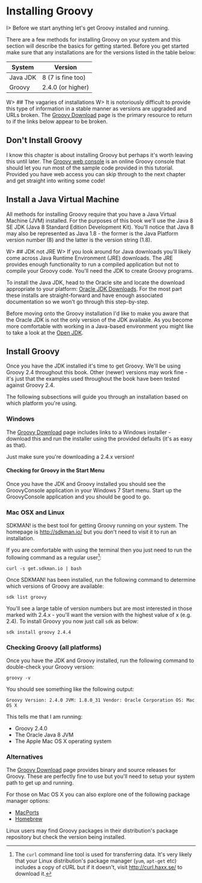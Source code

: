 # Installing Groovy

I> Before we start anything let's get Groovy installed and running.

There are a few methods for installing Groovy on your system and this section will describe the basics for getting started. Before you get started make sure that any installations are for the versions listed in the table below:

|System		|	Version
|-----------------|----------------
| Java JDK		|	8 (7 is fine too)
| Groovy		|	2.4.0 (or higher)

W> ## The vagaries of installations
W> It is notoriously difficult to provide this type of information in a stable manner as versions are upgraded and URLs broken. The [Groovy Download](http://groovy-lang.org/download.html) page is the primary resource to return to if the links below appear to be broken.

## Don't Install Groovy

I know this chapter is about installing Groovy but perhaps it's worth leaving this until later. The [Groovy web console](http://groovyconsole.appspot.com) is an online Groovy console that should let you run most of the sample code provided in this tutorial. Provided you have web access you can skip through to the next chapter and get straight into writing some code!

## Install a Java Virtual Machine
All methods for installing Groovy require that you have a Java Virtual Machine (JVM) installed. For the purposes of this book we'll use the Java 8 SE JDK (Java 8 Standard Edition Development Kit). You'll notice that Java 8 may also be represented as Java 1.8 - the former is the Java Platform version number (8) and the latter is the version string (1.8).

W> ## JDK not JRE
W> If you look around for Java downloads you'll likely come across Java Runtime Environment (JRE) downloads. The JRE provides enough functionality to run a compiled application but not to compile your Groovy code. You'll need the JDK to create Groovy programs.

To install the Java JDK, head to the Oracle site and locate the download appropriate to your platform: [Oracle JDK Downloads](http://www.oracle.com/technetwork/java/javase/downloads/index.html). For the most part these installs are straight-forward and have enough associated documentation so we won't go through this step-by-step.

Before moving onto the Groovy installation I'd like to make you aware that the Oracle JDK is not the only version of the JDK available. As you become more comfortable with working in a Java-based environment you might like to take a look at the [Open JDK](http://openjdk.java.net/).

## Install Groovy
Once you have the JDK installed it's time to get Groovy. We'll be using Groovy 2.4 throughout this book. Other (newer) versions may work fine - it's just that the examples used throughout the book have been tested against Groovy 2.4.

The following subsections will guide you through an installation based on which platform you're using.

### Windows
The [Groovy Download](http://groovy-lang.org/download.html) page includes links to a Windows installer - download this and run the installer using the provided defaults (it's as easy as that).

Just make sure you're downloading a 2.4.x version!

#### Checking for Groovy in the Start Menu
Once you have the JDK and Groovy installed you should see the GroovyConsole application in your Windows 7 Start menu. Start up the GroovyConsole application and you should be good to go.

### Mac OSX and Linux
SDKMAN! is the best tool for getting Groovy running on your system. The homepage is <http://sdkman.io/> but you don't need to visit it to run an installation.

If you are comfortable with using the terminal then you just need to run the following command as a regular user[^curl]:

	curl -s get.sdkman.io | bash

Once SDKMAN! has been installed, run the following command to determine which versions of Groovy are available:

	sdk list groovy

You'll see a large table of version numbers but are most interested in those marked with 2.4.x - you'll want the version with the highest value of x (e.g. 2.4). To install Groovy you now just call `sdk` as below:

	sdk install groovy 2.4.4

### Checking Groovy (all platforms)
Once you have the JDK and Groovy installed, run the following command to double-check your Groovy version:

	groovy -v

You should see something like the following output:

	Groovy Version: 2.4.0 JVM: 1.8.0_31 Vendor: Oracle Corporation OS: Mac OS X

This tells me that I am running:

 * Groovy 2.4.0
 * The Oracle Java 8 JVM
 * The Apple Mac OS X operating system

### Alternatives
The [Groovy Download](http://groovy-lang.org/download.html) page provides binary and source releases for Groovy. These are perfectly fine to use but you'll need to setup your system path to get up and running.

For those on Mac OS X you can also explore one of the following package manager options:

 * [MacPorts](https://www.macports.org/)
 * [Homebrew](http://brew.sh/)

Linux users may find Groovy packages in their distribution's package repository but check the version being installed.

[^curl]: The `curl` command line tool is used for transferring data. It's very likely that your Linux distribution's package manager (`yum`, `apt-get` etc) includes a copy of cURL but if it doesn't, visit <http://curl.haxx.se/> to download it.
